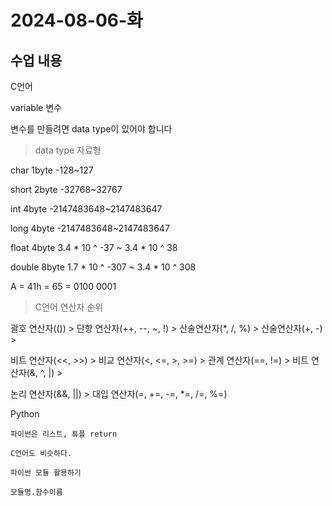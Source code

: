 # 2024-08-06-화

## 수업 내용

<p>
C언어

variable 변수

변수를 만들려면 data type이 있어야 합니다

> data type 자료형

char	1byte	-128~127

short	2byte	-32768~32767

int	    4byte	-2147483648~2147483647

long	4byte   -2147483648~2147483647

float	4byte   3.4 * 10 ^ -37 ~ 3.4 * 10 ^ 38

double  8byte   1.7 * 10 ^ -307 ~ 3.4 * 10 ^ 308

A = 41h = 65 = 0100 0001

> C언어 연산자 순위

괄호 연산자(()) > 단항 연산자(++, --, ~, !) > 산술연산자(*, /, %) > 산술연산자(+, -) >

비트 연산자(<<, >>) > 비교 연산자(<, <=, >, >=) > 관계 연산자(==, !=) > 비트 연산자(&, ^, |) >

논리 연산자(&&, ||) > 대입 연산자(=, +=, -=, *=, /=, %=)

</p>

<p>
    Python

    파이썬은 리스트, 튜플 return

    C언어도 비슷하다.

    파이썬 모듈 활용하기

    모듈명.함수이름

</p>
